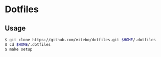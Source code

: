 # Dotfiles

## Usage

```sh
$ git clone https://github.com/vitebo/dotfiles.git $HOME/.dotfiles
$ cd $HOME/.dotfiles
$ make setup
```

